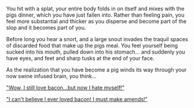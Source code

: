 You hit with a splat, your entire body folds in on itself and mixes with the pigs dinner,
 which you have just fallen into. Rather than feeling pain, 
 you feel more substantial and thicker as you disperse and become part of the slop and it becomes part of you.

Before long you hear a snort, and a large snout invades the traquil spaces of discarded food 
that make up the pigs meal. You feel yourself being sucked into his mouth, pulled down into his stomach...
and suddenly you have eyes, and feet and sharp tusks at the end of your face.

As the realization that you have become a pig winds its way through your
now swine infused brain, you think...

["Wow, I still love bacon...but now I hate myself!"](/english/water-dreams/pig-farm/love-bacon/love-bacon.md)

["I can't believe I ever loved bacon! I must make amends!"](/english/water-dreams/pig-farm/hate-bacon/hate-bacon.md)